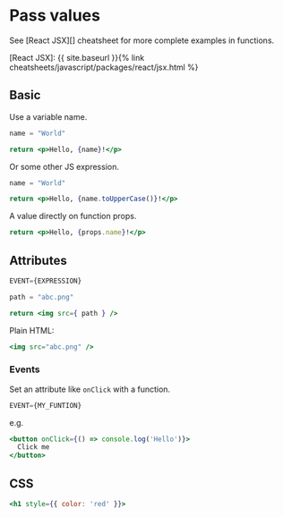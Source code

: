 # Pass values

See [React JSX][] cheatsheet for more complete examples in functions.

[React JSX]: {{ site.baseurl }}{% link cheatsheets/javascript/packages/react/jsx.html %}


## Basic

Use a variable name.

```jsx
name = "World"

return <p>Hello, {name}!</p>
```

Or some other JS expression.

```jsx
name = "World"

return <p>Hello, {name.toUpperCase()}!</p>
```

A value directly on function props.

```jsx
return <p>Hello, {props.name}!</p>
```


## Attributes

```jsx
EVENT={EXPRESSION}
```

```jsx
path = "abc.png"

return <img src={ path } />
```

Plain HTML:

```jsx
<img src="abc.png" />
```


### Events

Set an attribute like `onClick` with a function.

```jsx
EVENT={MY_FUNTION}
```

e.g.

```jsx
<button onClick={() => console.log('Hello')}>
  Click me
</button>
```


## CSS

```jsx
<h1 style={{ color: 'red' }}>
```
